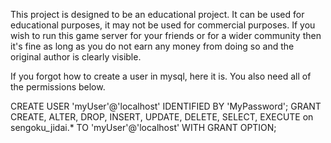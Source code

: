This project is designed to be an educational project. It can be used for educational purposes, it may not be used for commercial purposes. If you wish to run this game server for your friends or for a wider community then it's fine as long as you do not earn any money from doing so and the original author is clearly visible.

If you forgot how to create a user in mysql, here it is. You also need all of the permissions below.

CREATE USER 'myUser'@'localhost' IDENTIFIED BY 'MyPassword';
GRANT CREATE, ALTER, DROP, INSERT, UPDATE, DELETE, SELECT, EXECUTE on sengoku_jidai.* TO 'myUser'@'localhost' WITH GRANT OPTION;